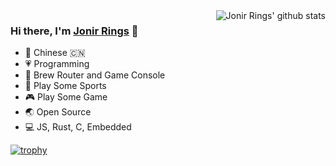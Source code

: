 <img align="right" src="https://github-readme-stats.vercel.app/api?username=jonirrings&show_icons=true" alt="Jonir Rings' github stats" />

### Hi there, I'm [Jonir Rings](https://jonirrings.com) 🎉

- 👨 Chinese 🇨🇳
- 💗 Programming
- 🔨 Brew Router and Game Console
- 🏸 Play Some Sports
- 🎮 Play Some Game
- 🌏 Open Source
- 💻 JS, Rust, C, Embedded

[![trophy](https://github-profile-trophy.vercel.app/?username=jonirrings&column=7&margin-w=10&no-bg=true)](https://github.com/jonirrings/jonirrings)
